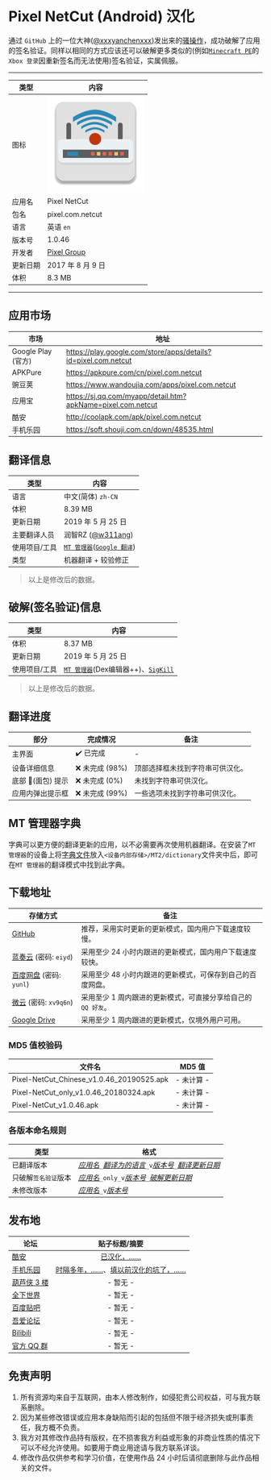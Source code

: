 Pixel NetCut (Android) 汉化
===========================
通过 `GitHub` 上的一位大神([@xxxyanchenxxx](https://github.com/xxxyanchenxxx))发出来的[骚操作](https://github.com/xxxyanchenxxx/SigKill)，成功破解了应用的签名验证。同样以相同的方式应该还可以破解更多类似的(例如[`Minecraft PE`](https://play.google.com/store/apps/details?id=com.mojang.minecraftpe)的`Xbox 登录`因重新签名而无法使用)签名验证，实属佩服。
****
|类型|内容|
|--|--
|图标|![](res/mipmap-xxxhdpi-v4/ic_launcher.png)
|应用名|Pixel NetCut
|包名|pixel.com.netcut
|语言|英语 `en`
|版本号|1.0.46
|开发者|[Pixel Group](http://pixelitcapps.com/pixelnetcut/)
|更新日期|2017 年 8 月 9 日
|体积|8.3 MB
****
应用市场
------
|市场|地址|
|--|--
|Google Play (官方)|https://play.google.com/store/apps/details?id=pixel.com.netcut
|APKPure|https://apkpure.com/cn/pixel.com.netcut
|豌豆荚|https://www.wandoujia.com/apps/pixel.com.netcut
|应用宝|https://sj.qq.com/myapp/detail.htm?apkName=pixel.com.netcut
|酷安|http://coolapk.com/apk/pixel.com.netcut
|手机乐园|https://soft.shouji.com.cn/down/48535.html

翻译信息
------
|类型|内容|
|--|--
|语言|中文(简体) `zh-CN`
|体积|8.39 MB
|更新日期|2019 年 5 月 25 日
|主要翻译人员|润智RZ ([@w311ang](https://github.com/w311ang))
|使用项目/工具|[`MT 管理器`](http://binmt.cc)([`Google 翻译`](https://translate.google.com))
|类型|机器翻译 + 较验修正
>以上是修改后的数据。

破解(签名验证)信息
------
|类型|内容|
|--|--
|体积|8.37 MB
|更新日期|2019 年 5 月 25 日
|使用项目/工具|[`MT 管理器`](http://binmt.cc)(Dex编辑器++)、[`SigKill`](https://github.com/xxxyanchenxxx/SigKill)
>以上是修改后的数据。

翻译进度
------
|部分|完成情况|备注
|--|--|--
|主界面|:heavy_check_mark: 已完成|-
|设备详细信息|:x: 未完成 (98%)|顶部选择框未找到字符串可供汉化。
|底部 🍞(面包) 提示|:x: 未完成 (0%)|未找到字符串可供汉化。
|应用内弹出提示框|:x: 未完成 (99%)|一些选项未找到字符串可供汉化。

MT 管理器字典
------
字典可以更方便的翻译更新的应用，以不必需要再次使用机器翻译。在安装了`MT 管理器`的设备上将[字典文件](MT2/dictionary/VNC_Viewer.mtd)放入`<设备内部存储>/MT2/dictionary`文件夹中后，即可在`MT 管理器`的翻译模式中找到此字典。

下载地址
------
|存储方式|备注|
|--|--
|[GitHub](https://github.com/yunles/VNC-Viewer-Android-chinese/releases/download/2019.05.23/VNC_Viewer_20190523.apk)|推荐，采用实时更新的更新模式，国内用户下载速度较慢。
|[蓝奏云](https://www.lanzous.com/b743556/) (密码: `eiyd`)|采用至少 24 小时内跟进的更新模式，国内用户下载速度较快。
|[百度网盘](https://pan.baidu.com/s/1x8wMq2xPjH8CE0dpxAPmTQ) (密码: `yunl`)|采用至少 48 小时内跟进的更新模式，可保存到自己的百度网盘。
|[微云](https://share.weiyun.com/5u0ijHC) (密码: `xv9q6n`)|采用至少 1 周内跟进的更新模式，可直接分享给自己的`QQ 好友`。
|[Google Drive](https://drive.google.com/open?id=165SdLUBD-JxSzHPMpOlmzATmiPNn3bfs)|采用至少 1 周内跟进的更新模式，仅境外用户可用。
### MD5 值校验码
|文件名|MD5 值|
|--|--
|Pixel-NetCut_Chinese_v1.0.46_20190525.apk|- 未计算 -
|Pixel-NetCut_only_v1.0.46_20180324.apk|- 未计算 -
|Pixel-NetCut_v1.0.46.apk|- 未计算 -
### 各版本命名规则
|类型|格式|
|--|--
|已翻译版本|*[应用名](#pixel-netcut-android-汉化)*`_`*[翻译为的语言](#翻译信息)*`_v`*[版本号](#pixel-netcut-android-汉化)*`_`*[翻译更新日期](#翻译信息)*
|只破解`签名验证`版本|*[应用名](#pixel-netcut-android-汉化)*`_only_v`*[版本号](#pixel-netcut-android-汉化)*`_`*[破解更新日期](#破解签名验证信息)*
|未修改版本|*[应用名](#pixel-netcut-android-汉化)*`_v`*[版本号](#pixel-netcut-android-汉化)*

发布地
------
|论坛|贴子标题/摘要|
|--|:--:
|[酷安](https://www.coolapk.com/)|[已汉化，……](https://www.coolapk.com/feed/11897674)
|[手机乐园](http://shouji.com.cn)|[时隔多年，……](http://tt.shouji.com.cn/app/faxianshow.jsp?id=1511575)、[填以前汉化的坑了，……](http://tt.shouji.com.cn/app/faxianshow.jsp?id=1511681)
|[葫芦侠 3 楼](http://huluxia.com/)|- 暂无 -
|[全下世界](http://www.iqxsj.com/)|- 暂无 -
|[百度贴吧](https://tieba.baidu.com/)|- 暂无 -
|[吾爱论坛](https://www.52pojie.cn/)|- 暂无 -
|[Bilibili](https://www.bilibili.com/)|- 暂无 -
|[官方 QQ 群](https://jq.qq.com/?_wv=1027&k=5P36jkG)|- 暂无 -

免责声明
------
1. 所有资源均来自于互联网，由本人修改制作，如侵犯贵公司权益，可与我方联系删除。
2. 因为某些修改错误或应用本身缺陷而引起的包括但不限于经济损失或刑事责任，我方概不负责。
3. 我方对其修改作品持有版权，在不损害我方利益或形象的非商业性质的情况下可以不经允许使用。如要用于商业用途请与我方联系详谈。
4. 修改作品仅供参考和学习价值，在使用作品 24 小时后请彻底删除与此作品相关的文件。
